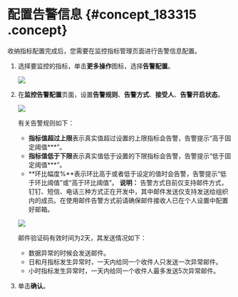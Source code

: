# 配置告警信息 {#concept_183315 .concept}

收纳指标配置完成后，您需要在监控指标管理页面进行告警信息配置。

1.  选择要监控的指标，单击**更多操作**图标，选择**告警配置**。

    ![](http://static-aliyun-doc.oss-cn-hangzhou.aliyuncs.com/assets/img/157093/156049800244315_zh-CN.png)

2.  在**监控告警配置**页面，设置**告警规则**、**告警方式**、**接受人**、**告警开启状态**。

    ![](http://static-aliyun-doc.oss-cn-hangzhou.aliyuncs.com/assets/img/157093/156049800244316_zh-CN.png)

    有关告警规则如下：

    -   **指标值超过上限**表示真实值超过设置的上限指标会告警，告警提示“高于固定阈值\*\*\*”。
    -   **指标值低于下限**表示真实值低于设置的下限指标会告警，告警提示“低于固定阈值\*\*\*”。
    -   **环比幅度%**表示环比高于或者低于设定的值时会告警，告警提示“低于环比阈值”或“高于环比阈值”。
    **说明：** 告警方式目前仅支持邮件方式，钉钉、短信、电话三种方式正在开发中，其中邮件发送仅支持发送给组织内的成员。在使用邮件告警方式前请确保邮件接收人已在个人设置中配置好邮箱。

    ![](http://static-aliyun-doc.oss-cn-hangzhou.aliyuncs.com/assets/img/83625/156049800339107_zh-CN.png)

    邮件验证码有效时间为2天，其发送情况如下：

    -   数据异常的时候会发送邮件。
    -   日和月指标发生异常时，一天内给同一个收件人只发送一次异常邮件。
    -   小时指标发生异常时，一天内给同一个收件人最多发送5次异常邮件。
3.  单击**确认**。

